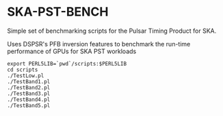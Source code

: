 # SKA-PST-BENCH

Simple set of benchmarking scripts for the Pulsar Timing Product for SKA.

Uses DSPSR's PFB inversion features to benchmark the run-time performance of GPUs for SKA PST workloads

    
    export PERL5LIB=`pwd`/scripts:$PERL5LIB
    cd scripts
    ./TestLow.pl
    ./TestBand1.pl
    ./TestBand2.pl
    ./TestBand3.pl
    ./TestBand4.pl
    ./TestBand5.pl
